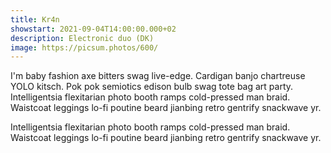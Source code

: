 ```yaml
---
title: Kr4n
showstart: 2021-09-04T14:00:00.000+02
description: Electronic duo (DK)
image: https://picsum.photos/600/
---
```

I'm baby fashion axe bitters swag live-edge. Cardigan banjo chartreuse YOLO kitsch. Pok pok semiotics edison bulb swag tote bag art party. Intelligentsia flexitarian photo booth ramps cold-pressed man braid. Waistcoat leggings lo-fi poutine beard jianbing retro gentrify snackwave yr.

Intelligentsia flexitarian photo booth ramps cold-pressed man braid. Waistcoat leggings lo-fi poutine beard jianbing retro gentrify snackwave yr.